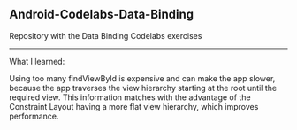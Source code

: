 ## Android-Codelabs-Data-Binding
Repository with the Data Binding Codelabs exercises

------------
What I learned:

Using too many findViewById is expensive and can make the app slower, because the app traverses the view hierarchy starting at the root until the required view. This information matches with the advantage of the Constraint Layout having a more flat view hierarchy, which improves performance.
